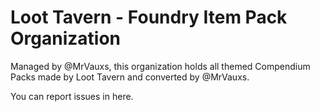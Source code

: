 # Loot Tavern - Foundry Item Pack Organization
Managed by @MrVauxs, this organization holds all themed Compendium Packs made by Loot Tavern and converted by @MrVauxs.

You can report issues in here.
